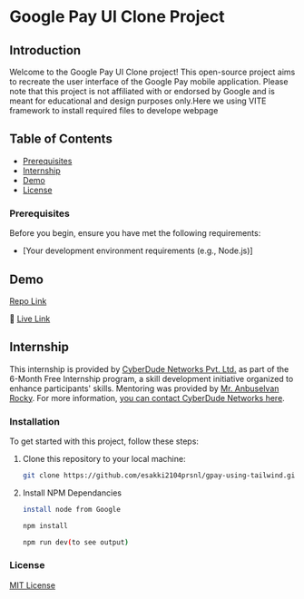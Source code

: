# Google Pay UI Clone Project

## Introduction

Welcome to the Google Pay UI Clone project! This open-source project aims to recreate the user interface of the Google Pay mobile application. Please note that this project is not affiliated with or endorsed by Google and is meant for educational and design purposes only.Here we using VITE framework to install required files to develope webpage

## Table of Contents


  - [Prerequisites](#prerequisites)
  - [Internship](#internship)
- [Demo](#demo)
- [License](#license)

### Prerequisites

Before you begin, ensure you have met the following requirements:

- [Your development environment requirements (e.g., Node.js)]

## Demo
 [Repo Link](#https://github.com/esakki2104prsnl/gpay-using-tailwind) 

 🔗 [Live Link](#https://esakki2104prsnl.github.io/gpay-using-tailwind/) 

## Internship
This internship is provided by [CyberDude Networks Pvt. Ltd.](https://youtube.com/cyberdudenetworks) as part of the 6-Month Free Internship program, a skill development initiative organized to enhance participants' skills. Mentoring was provided by [Mr. Anbuselvan Rocky](https://instagram.com/anbuselvanrocky). For more information, [you can contact CyberDude Networks here](https://cyberdudenetworks.com).

### Installation

To get started with this project, follow these steps:

1. Clone this repository to your local machine:

   ```bash
   git clone https://github.com/esakki2104prsnl/gpay-using-tailwind.git

2. Install NPM Dependancies
    ```bash
    install node from Google 

    npm install

    npm run dev(to see output)


### License
[MIT License](./MIT%20License.md)
